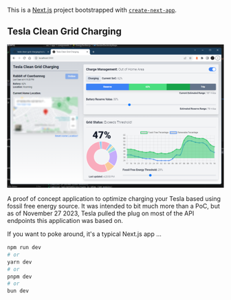 This is a [Next.js](https://nextjs.org/) project bootstrapped with [`create-next-app`](https://github.com/vercel/next.js/tree/canary/packages/create-next-app).

## Tesla Clean Grid Charging

![Screenshot of the application](https://github.com/jbelew/tesla-clean-grid-charging/blob/master/public/screenshot.png?raw=true)

A proof of concept application to optimize charging your Tesla based using fossil free energy source. It was intended to bit much more than a PoC, but as of November 27 2023, Tesla pulled the plug on most of the API endpoints this application was based on. 

If you want to poke around, it's a typical Next.js app ...

```bash
npm run dev
# or
yarn dev
# or
pnpm dev
# or
bun dev
```
